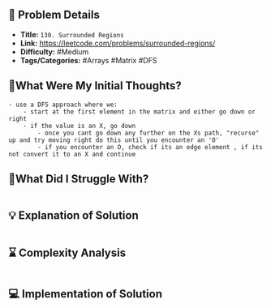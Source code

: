 ## 📝 Problem Details

- **Title:** `130. Surrounded Regions`
- **Link:** https://leetcode.com/problems/surrounded-regions/
- **Difficulty:** #Medium 
- **Tags/Categories:** #Arrays #Matrix #DFS 

## 💭What Were My Initial Thoughts?

```
- use a DFS approach where we:
	- start at the first element in the matrix and either go down or right 
	- if the value is an X, go down 
		- once you cant go down any further on the Xs path, "recurse" up and try moving right do this until you encounter an 'O' 
		- if you encounter an O, check if its an edge element , if its not convert it to an X and continue
```

## 🤔What Did I Struggle With?

```

```

## 💡 Explanation of Solution

```

```

## ⌛ Complexity Analysis

```

```

## 💻 Implementation of Solution

```cpp

```